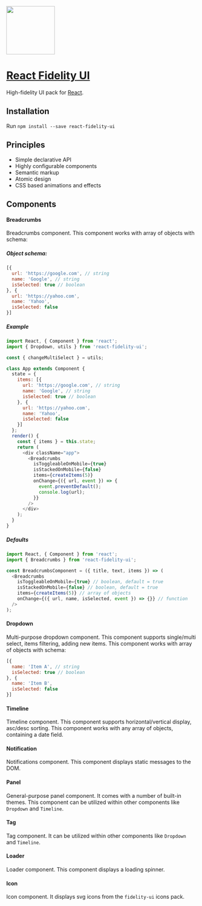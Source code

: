 <!-- Logo -->
<p>
  <a href="https://github.com/nevendyulgerov/react-fidelity-ui">
    <img height="128" width="128" src="http://lambdabunker.com/public-img/fidelity-ui-logo.png">
  </a>
</p>

<!-- Name -->
<h1>
  <a href="https://github.com/nevendyulgerov/react-fidelity-ui">React Fidelity UI</a>
</h1>

<p>High-fidelity UI pack for <a href="https://reactjs.org/" target="_blank">React</a>.</p>


## Installation

Run `npm install --save react-fidelity-ui`

## Principles

- Simple declarative API
- Highly configurable components
- Semantic markup
- Atomic design
- CSS based animations and effects

## Components

#### Breadcrumbs
Breadcrumbs component. This component works with array of objects with schema:

##### Object schema:

```javascript
[{
  url: 'https://google.com', // string
  name: 'Google', // string
  isSelected: true // boolean
}, {
  url: 'https://yahoo.com',
  name: 'Yahoo',
  isSelected: false
}]
```

##### Example

```javascript
import React, { Component } from 'react';
import { Dropdown, utils } from 'react-fidelity-ui';

const { changeMultiSelect } = utils;

class App extends Component {
  state = {
    items: [{
      url: 'https://google.com', // string
      name: 'Google', // string
      isSelected: true // boolean
    }, {
      url: 'https://yahoo.com',
      name: 'Yahoo',
      isSelected: false
    }]
  };
  render() {
    const { items } = this.state;
    return (
      <div className="app">
        <Breadcrumbs
          isToggleableOnMobile={true}
          isStackedOnMobile={false}
          items={createItems(5)}
          onChange={({ url, event }) => {
            event.preventDefault();
            console.log(url);
          }}
        />
      </div>
    );
  }
}
```

##### Defaults

```javascript
import React, { Component } from 'react';
import { Breadcrumbs } from 'react-fidelity-ui';

const BreadcrumbsComponent = ({ title, text, items }) => (
  <Breadcrumbs
    isToggleableOnMobile={true} // boolean, default = true
    isStackedOnMobile={false} // boolean, default = true
    items={createItems(5)} // array of objects
    onChange={({ url, name, isSelected, event }) => {}} // function
  />
);
```

#### Dropdown
Multi-purpose dropdown component. This component supports single/multi select, items filtering, adding new items. This component works with array of objects with schema:

```javascript
[{
  name: 'Item A', // string
  isSelected: true // boolean
}, {
  name: 'Item B',
  isSelected: false
}]
```

#### Timeline
Timeline component. This component supports horizontal/vertical display, asc/desc sorting. This component works with any array of objects, containing a date field.


#### Notification
Notifications component. This component displays static messages to the DOM.

#### Panel
General-purpose panel component. It comes with a number of built-in themes. This component can be utilized within other components like `Dropdown` and `Timeline`.

#### Tag
Tag component. It can be utilized within other components like `Dropdown` and `Timeline`.

#### Loader
Loader component. This component displays a loading spinner.

#### Icon
Icon component. It displays svg icons from the `fidelity-ui` icons pack.
